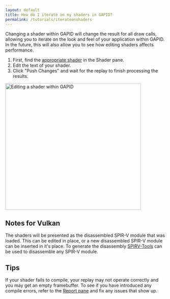 ```yaml
---
layout: default
title: How do I iterate on my shaders in GAPID?
permalink: /tutorials/iterateonshaders
---
```


Changing a shader within GAPID will change the result for all draw calls, allowing you to iterate on the look and feel of your application within GAPID. In the future, this will also allow you to see how editing shaders affects performance.

1. First, find the [appropriate shader](../tutorials/seeboundshaders) in the Shader pane.
2. Edit the text of your shader.
3. Click "Push Changes" and wait for the replay to finish processing the results.

<img src="../images/gles/shaders.png" alt="Editing a shader within GAPID" width="426" height="397">

## Notes for Vulkan
The shaders will be presented as the disassembled SPIR-V module that was loaded. This can be edited in place, or a new disassembled SPIR-V module can be inserted in it's place. To generate the disassembly [SPIRV-Tools](SPIRV-Tools) can be used to disassemble any SPIR-V module.

## Tips

If your shader fails to compile, your replay may not operate correctly and you may get an empty framebuffer. To see if you have introduced any compile errors, refer to the [Report pane](..inspect/report) and fix any issues that show up.

[SPIRV-Tools]: https://github.com/khronosgroup/spirv-tools

